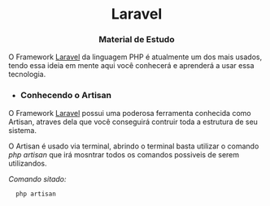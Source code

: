 ## <h1 align="center">Laravel</h1>

<h3 align="center">Material de Estudo</h3>

O Framework [Laravel](https://laravel.com/) da linguagem PHP é atualmente um dos mais usados, tendo essa ideia em mente aqui você conhecerá e aprenderá a usar essa tecnologia.

-   <h3>Conhecendo o Artisan</h3>

O Framework [Laravel](https://laravel.com/) possui uma poderosa ferramenta conhecida como Artisan, atraves dela que você conseguirá contruir toda a estrutura de seu sistema.

O Artisan é usado via terminal, abrindo o terminal basta utilizar o comando _php artisan_ que irá mosntrar todos os comandos possiveis de serem utilizandos.

_Comando sitado:_

      php artisan
